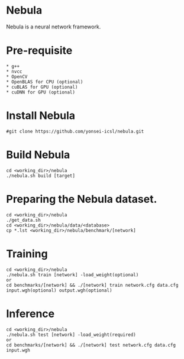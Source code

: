 # Nebula
Nebula is a neural network framework.

# Pre-requisite
    * g++
    * nvcc
    * OpenCV
    * OpenBLAS for CPU (optional)
    * cuBLAS for GPU (optional)
    * cuDNN for GPU (optional)

# Install Nebula
    #git clone https://github.com/yonsei-icsl/nebula.git


# Build Nebula
    cd <working_dir>/nebula
    ./nebula.sh build [target]

# Preparing the Nebula dataset.
	cd <working_dir>/nebula
	./get_data.sh
    cd <working_dir>/nebula/data/<database>
    cp *.lst <working_dir>/nebula/benchmark/[network]

# Training
    cd <working_dir>/nebula
    ./nebula.sh train [network] -load_weight(optional)
    or
    cd benchmarks/[network] && ./[network] train network.cfg data.cfg input.wgh(optional) output.wgh(optional)

# Inference
    cd <working_dir>/nebula
    ./nebula.sh test [network] -load_weight(required)
    or
    cd benchmarks/[network] && ./[network] test network.cfg data.cfg input.wgh
